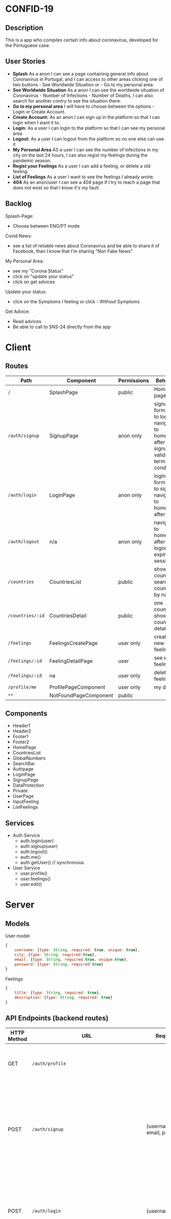 # CONFID-19
## Description
This is a app who compiles certain info about coronavirus, developed for the Portuguese case.
## User Stories
- **Splash** As a anon I can see a page containing general info about Coronavirus in Portugal, and I can access to other areas clicking one of two buttons - See Worldwide Situation or - Go to my personal area.
- **See Worldwide Situation** As a anon I can see the worldwide situation of Coronavirus - Number of Infections - Number of Deaths, I can also search for another contry to see the situation there.
- **Go to my personal area** I will have to choose between the options - Login or Create Account.  
- **Create Account:** As an anon I can sign up in the platform so that I can login when I want it to.
- **Login:** As a user I can login to the platform so that I can see my personal area
- **Logout:** As a user I can logout from the platform so no one else can use it
- **My Personal Area** AS a user I can see the number of infections in my city on the last 24 hours, I can also regist my feelings during the pandemic season.
- **Regist your Feelings** As a user I can add a feeling, or delete a old feeling.
- **List of Feelings** As a user I want to see the feelings I already wrote. 
- **404** As an anon/user I can see a 404 page if I try to reach a page that does not exist so that I know it's my fault. 
## Backlog
Splash-Page:
- Choose between ENG/PT mode

Covid News:
- see a list of reliable news about Coronavirus and be able to share it of Facebook, than I know that I'm sharing "Non Fake News"

My Personal Area:
- see my "Corona Status"
- click on "update your status"
- click on get advices

Update your status:
- click on the Symptoms I feeling or click - Without Symptoms

Get Advice:
- Read advices
- Be able to call to SNS-24 directly from the app


# Client
## Routes
| Path | Component | Permissions | Behavior | 
|------|--------|--| -------|
| `/` | SplashPage| public <Route> | Home page|
| `/auth/signup` | SignupPage| anon only <AnonRoute> | signup form, link to login, navigate to homepage after signup, validate terms & conditions|
| `/auth/login` | LoginPage | anon only <AnonRoute> |login form, link to signup, navigate to homepage after login |
| `/auth/logout` | n/a| anon only | navigate to homepage after logout, expire session |
| `/countries` | CountriesList | public | shows all countries, search countries by name
| `/countries/:id` | CountriesDetail | public | one countrie, show one country detail
| `/feelings` | FeelingsCreatePage | user only | creates a new feeling
| `/feelings/:id` | FeelingDetailPage | user | see entire feeling, 
| `/feelings/:id` | na | user only | delete feelings
| `/profile/me` | ProfilePageComponent | user only | my details
| `**` | NotFoundPageComponent | public | 
## Components
- Header1
- Header2
- Footer1
- Footer2
- HomePage
- CountriesList
- GlobalNumbers
- SearchBar
- Authpage
- LoginPage
- SignupPage
- DataProtection
- Private
- UserPage
- InputFeeling
- ListFeelings
## Services
- Auth Service
  - auth.login(user)
  - auth.signup(user)
  - auth.logout()
  - auth.me()
  - auth.getUser() // synchronous
- User Service
  - user.profile()
  - user.feelings()
  - user.edit()


# Server
## Models
User model
```javascript
{
    username: {type: String, required: true, unique: true}, 
    city: {type: String, required:true}, 
    email: {type: String, required:true, unique:true},
    password: {type: String, required:true}
}
```
Feelings
```javascript
{
    title: {type: String, required: true},
    description: {type: String, required: true} 
}
```

## API Endpoints (backend routes)
| HTTP Method | URL | Request Body | Success status | Error Status | Description |
| ----------- | --- | ------------ | -------------- | ------------ | ----------- |
| GET | `/auth/profile` |   | 200 | 404 | Check if user is logged in and return profile page |
| POST | `/auth/signup` | {username, city, email, password} | 201 | 404 | Checks if fields not empty (422) and user not exists (409), then create user with encrypted password, and store user in session |
| POST | `/auth/login` | {username,password} | 200 | 401| Checks if fields not empty (422), if user exists (404), and if password matches (404), then stores user in session |
| POST | `/auth/logout` |   | 204 | 400 | Logs out the user |
| GET | `/feelings` |   | 200 | 400 | Get all my feelings |
| POST | `/feelings` | { title, description} | 201 | 400 | Create and save a new feeling |
| DELETE | `/feelings/:id` |   | 204 | 400 | Delete feelings from my list |    
| GET | `/epidemic_evolution/infecteds`|   | 200 | 400 | Show data related with the last 24h infection |
| GET | `/epidemic_evolution/country/infecteds`|   | 200 | 400 | Show data related with the last 24h infection |
| GET | `/epidemic_evolution/country/city/infecteds`|   | 200 | 400 | Show data related with the last 24h infection |
| GET | `/epidemic_evolution/deaths`|   | 200 | 400 | Show data related with the last 24h deaths|
| GET | `/epidemic_evolution/country/deaths`|   | 200 | 400 | Show data related with the last 24h deaths|
| GET | `/epidemic_evolution/country/city/deaths`|   | 200 | 400 | Show data related with the last 24h deaths|


## Links
### Trello/Kanban
[Link to your trello board](https://trello.com/b/qZdONyAK/confid-19)
### Figma
[Link to the Wireframes](https://www.figma.com/file/CloqECqoNGFQ1hSqa4VMwK/CONFID-19?node-id=0%3A1)
### Git
The url to your repository and to your deployed project
[Client repository Link](https://github.com/nuno-pacheco/confid-19)
[Server repository Link](http://github.com)
[Deploy Link](http://heroku.com)
### Slides
The url to your presentation slides
[Slides Link](http://slides.com)
The url to the product development
[Slides Link](https://docs.google.com/presentation/d/1fq_3l5_D9tjGaVz7lBsI3YACSJFa8WDyRbB3ybXnjVc/edit#slide=id.g9c512a804b_0_1)